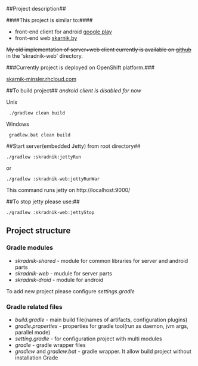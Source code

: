 ##Project description##

####This project is similar to:####

* front-end client for android [google play](https://play.google.com/store/apps/details?id=by.skarnik.smolik)
* front-end web [skarnik.by](http://www.skarnik.by)

~~My old implementation of server+web client currently is available on [github](https://github.com/minsler/skarnik.by)~~ in the 'skradnik-web' directory.


###Currently project is deployed on OpenShift platform.###

[skarnik-minsler.rhcloud.com](http://skarnik-minsler.rhcloud.com/)


##To build project##
*android client is disabled for now*

Unix

     ./gradlew clean build

Windows

     gradlew.bat clean build


##Start server(embedded Jetty) from root directory##

    ./gradlew :skradnik:jettyRun

or

    ./gradlew :skradnik-web:jettyRunWar

This command runs jetty on http://localhost:9000/

##To stop jetty please use:##

    ./gradlew :skradnik-web:jettyStop

## Project structure ##

### Gradle modules ####
* *skradnik-shared* - module for common libraries for server and android parts
* *skradnik-web* - mudule for server parts
* *skradnik-droid* - module for android

To add new project please configure *settings.gradle*

### Gradle related files ###
* *build.gradle* - main build file(names of artifacts, configuration plugins)
* *gradle.properties* - properties for gradle tool(run as daemon, jvm args, parallel mode)
* *setting.gradle* - for configuration project with multi modules
* *gradle* - gradle wrapper files
* *gradlew* and *gradlew.bat* - gradle wrapper. It allow build project without installation Grade
